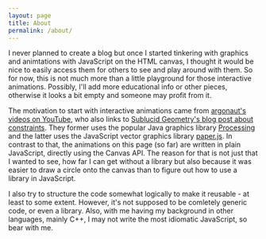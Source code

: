 ```yaml
---
layout: page
title: About
permalink: /about/
---
```


I never planned to create a blog but once I started tinkering with graphics and animtations with JavaScript on the HTML canvas, I thought it would be nice to easily access them for others to see and play around with them.
So for now, this is not much more than a little playground for those interactive animations.
Possibly, I'll add more educational info or other pieces, otherwise it looks a bit empty and someone may profit from it.

The motivation to start with interactive animations came from [argonaut's videos on YouTube](https://www.youtube.com/watch?v=qlfh_rv6khY), who also links to [Sublucid Geometry's blog post about constraints](https://zalo.github.io/blog/constraints/).
They former uses the popular Java graphics library [Processing](https://processing.org/) and the latter uses the JavaScript vector graphics library [paper.js](https://paperjs.org/).
In contrast to that, the animations on this page (so far) are written in plain JavaScript, directly using the Canvas API.
The reason for that is not just that I wanted to see, how far I can get without a library but also because it was easier to draw a circle onto the canvas than to figure out how to use a library in JavaScript.

I also try to structure the code somewhat logically to make it reusable - at least to some extent.
However, it's not supposed to be comletely generic code, or even a library.
Also, with me having my background in other languages, mainly C++, I may not write the most idiomatic JavaScript, so bear with me.

